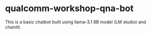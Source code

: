 # qualcomm-workshop-qna-bot
This is a basic chatbot built using llama-3.1 8B model (LM studio) and chainlit.
